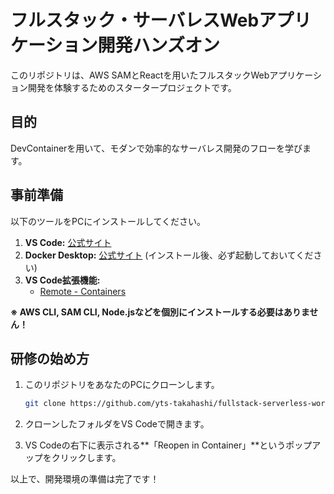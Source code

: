 # フルスタック・サーバレスWebアプリケーション開発ハンズオン

このリポジトリは、AWS SAMとReactを用いたフルスタックWebアプリケーション開発を体験するためのスタータープロジェクトです。

## 目的

DevContainerを用いて、モダンで効率的なサーバレス開発のフローを学びます。

## 事前準備

以下のツールをPCにインストールしてください。

1.  **VS Code:** [公式サイト](https://code.visualstudio.com/)
2.  **Docker Desktop:** [公式サイト](https://www.docker.com/products/docker-desktop/) (インストール後、必ず起動しておいてください)
3.  **VS Code拡張機能:**
    *   [Remote - Containers](https://marketplace.visualstudio.com/items?itemName=ms-vscode-remote.remote-containers)

**※ AWS CLI, SAM CLI, Node.jsなどを個別にインストールする必要はありません！**

## 研修の始め方

1.  このリポジトリをあなたのPCにクローンします。
    ```bash
    git clone https://github.com/yts-takahashi/fullstack-serverless-workshop.git
    ```

2.  クローンしたフォルダをVS Codeで開きます。

3.  VS Codeの右下に表示される**「Reopen in Container」**というポップアップをクリックします。

以上で、開発環境の準備は完了です！